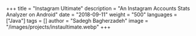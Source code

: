 +++
title = "Instagram Ultimate"
description = "An Instagram Accounts Stats Analyzer on Android"
date = "2018-09-11"
weight = "500"
languages = ["Java"]
tags = []
author = "Sadegh Bagherzadeh"
image = "/images/projects/instaultimate.webp"
+++

